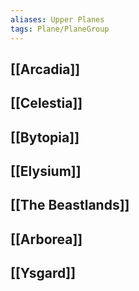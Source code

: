 ```yaml
---
aliases: Upper Planes
tags: Plane/PlaneGroup
---
```

## [[Arcadia]]
## [[Celestia]]
## [[Bytopia]]
## [[Elysium]]
## [[The Beastlands]]
## [[Arborea]]
## [[Ysgard]]